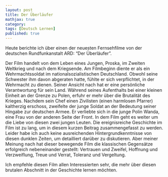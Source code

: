 ```yaml
---
layout: post
title: Der Überläufer
mathjax: true
category:
tags: [Deutsch Lernen]
published: true
---
```

Heute berichte ich über einen der neuesten Fernsehfilme von der deutschen Rundfunkanstalt ARD: “Der Überläufer”.

Der Film handelt von dem Leben eines Jungen, Proska, im Zweiten Weltkrieg und nach dem Kriegsende. Am Filmbeginn diente er als ein Wehrmachtssoldat im nationalsozialistischen Deutschland. Obwohl seine Schwester ihm davon abgeraten hatte, fühlte er sich verpflichtet, in der Wehrmacht zu dienen. Seiner Ansicht nach hat er eine persönliche Verantwortung für sein Land. Während seines Aufenthalts bei einer kleinen Einheit an der Grenze zu Polen, erfuhr er mehr über die Brutalität des Krieges. Nachdem sein Chef einen Zivilisten (einen harmlosen Pfarrer) kaltherzig erschoss, zweifelte der junge Soldat an der Bedeutung seiner Hingabe zur deutschen Armee. Er verliebte sich in die junge Polin Wanda, eine Frau von der anderen Seite der Front. In dem Film geht es weiter um die Liebe von diesen zwei jungen Leuten. Die ereignisreiche Geschichte im Film ist zu lang, um in diesem kurzen Beitrag zusammengefasst zu werden. Leider habe ich auch keine ausreichenden Hintergrundkenntnisse von diesen dunklen Zeiten, um detailliert darüber zu diskutieren. Aber meiner Meinung nach hat dieser bewegende Film die klassischen Gegensätze erfolgreich nebeneinander gestellt: Vertrauen und Zweifel, Hoffnung und Verzweiflung, Treue und Verrat, Toleranz und Vergeltung.

Ich empfehle diesen Film allen Interessierten sehr, die mehr über diesen brutalen Abschnitt in der Geschichte lernen möchten.

